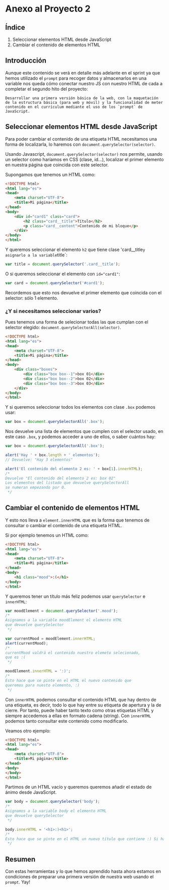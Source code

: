 # Anexo al Proyecto 2

## Índice

1. Seleccionar elementos HTML desde JavaScript
2. Cambiar el contenido de elementos HTML

## Introducción
Aunque este contenido se verá en detalle más adelante en el sprint ya que hemos utilizado el `prompt` para recoger datos y almacenarlos en una variable nos queda cómo conectar nuestro JS con nuestro HTML de cada a completar el segundo hito del proyecto:

	Desarrollar una primera versión básica de la web, con la maquetación de la estructura básica (para web y móvil) y la funcionalidad de meter contenido en el currículum mediante el uso de los `prompt` de JavaScript.


## Seleccionar elementos HTML desde JavaScript
Para poder cambiar el contenido de una etiqueta HTML necesitamos una forma de localizarla, lo haremos con `document.querySelector(selector)`.

Usando Javascript, `document.querySelector(selector)` nos permite, usando un selector como haríamos en CSS (clase, id...), localizar el primer elemento en nuestra página que coincida con este selector.

Supongamos que tenemos un HTML como:

```html
<!DOCTYPE html>
<html lang="es">
<head>
	<meta charset="UTF-8">
	<title>Mi página</title>
</head>
<body>
	<div id="card1" class="card">
		<h2 class="card__title">Título</h2>
		<p class="card__content">Contenido de mi bloque</p>
	</div>
</body>
</html>
```

Y queremos seleccionar el elemento `h2` que tiene clase 'card__title` y asignarlo a la variable `title`:

```javascript
var title = document.querySelector('.card__title');
```

O si queremos seleccionar el elemento con `id="card1"`:

```javascript
var card = document.querySelector('#card1');
```

Recordemos que esto nos devuelve el primer elemento que coincida con el selector: sólo 1 elemento.

### ¿Y si necesitamos seleccionar varios?
Pues tenemos una forma de selecionar todas las que cumplan con el selector elegido: `document.querySelectorAll(selector)`.

```html
<!DOCTYPE html>
<html lang="es">
<head>
	<meta charset="UTF-8">
	<title>Mi página</title>
</head>
<body>
	<div class="boxes">
		<div class="box box--1">box 01</div>
		<div class="box box--2">box 02</div>
		<div class="box box--3">box 03</div>
	</div>
</body>
</html>
```

Y si queremos seleccionar todos los elementos con clase `.box` podemos usar:

```javascript
var box = document.querySelectorAll('.box');
```

Nos devuelve una lista de elementos que cumplen con el selector usado, en este caso `.box`, y podemos acceder a uno de ellos, o saber cuántos hay:

```javascript
var box = document.querySelectorAll('.box');

alert('Hay ' + box.length + ' elementos');
// Devuelve: "Hay 3 elementos"

alert('El contenido del elemento 2 es: ' + box[1].innerHTML);
/*
Devuelve "El contenido del elemento 2 es: box 02"
Los elementos del listado que devuelve querySelectorAll
se numeran empezando por 0.
 */
```

## Cambiar el contenido de elementos HTML
Y esto nos lleva a `element.innerHTML` que es la forma que tenemos de consultar o cambiar el contenido de una etiqueta HTML.

Si por ejemplo tenemos un HTML como:
```html
<!DOCTYPE html>
<html lang="es">
<head>
	<meta charset="UTF-8">
	<title>Mi página</title>
</head>
<body>
	<h1 class="mood">:(</h1>
</body>
</html>
```

Y queremos tener un título más feliz podemos usar `querySelector` e `innerHTML`:

```javascript
var moodElement = document.querySelector('.mood');
/*
Asignamos a la variable moodElement el elemento HTML
que devuelve querySelector
 */

var currentMood = moodElement.innerHTML;
alert(currentMood);
/*
currentMood valdrá el contenido nuestro elemeto selecionado,
que es :(
 */

moodElement.innerHTML = ':)';
/*
Esto hace que se pinte en el HTML el nuevo contenido que
queremos para nuesto elemento, :)
 */
```
Con `innerHTML` podemos consultar el contenido HTML que hay dentro de una etiqueta, es decir, todo lo que hay entre su etiqueta de apertura y la de cierre. Por tanto, puede haber tanto texto como otras etiquetas HTML y siempre accedemos a ellas en formato cadena (string). Con `innerHTML` podemos tanto consultar este contenido como modificarlo.

Veamos otro ejemplo:
```html
<!DOCTYPE html>
<html lang="es">
<head>
	<meta charset="UTF-8">
	<title>Mi página</title>
</head>
<body>
</body>
</html>
```
Partimos de un HTML vacío y queremos queremos añadir el estado de ánimo desde JavaScript.

```javascript
var body = document.querySelector('body');
/*
Asignamos a la variable body el elemento HTML
que devuelve querySelector
 */

body.innerHTML = '<h1>:)<h1>';
/*
Esto hace que se pinte en el HTML un nuevo título que contiene :) Si había algo antes en el body se machacaría.
 */
```


## Resumen

Con estas herramientas y lo que hemos aprendido hasta ahora estamos en condiciones de preparar una primera versión de nuestra web usando el `prompt`. Yay!
